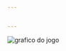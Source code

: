 ```yaml
---


---
```


<p><img src="https://lh3.googleusercontent.com/fRNw7NxQm-Zk-asyG3e2AVMsmU4NJKMdfVqiE5kU9yyiskd6gjD_XIkDr3T-K_b8c_rXg3mSwjIRtfUQz9VBeAsvtF8bsvgic_QIcpWb9OqvYP4VIC292IoJMJpduFuVR0RrlDfZjHwxw46dAqDqtw7VrbWbUmjWoth3QDVXHQz3tEJcFQ1VqNkWOfNo4OSdAT8gR303YPd2YJZTT03taajlWdDDOoEGFz1RtaJd_5b7HnavGPdUTkUXcXxmD8QL4FDFmQoMsM6MKA5EhCXGlGmxjfUPblLEqH_A43qkw1heeqU_coJwD9iNpL7uUJ8JDuw0p2bGMiIY__vJPn5Z6bAXr72wFy5OaxnfzLpYogKM4LskbyQK1RWsa06Q6KMAzvOuyclBmYMqBiOp5ov2lo1TAFvaipgG2X17W4JcrX9dDufdPspk5SNmlPU0bNwyouLiWxVITIoGU9QLU0DlWd5crehlgYPGP4E3CkWbAWA9uJjQHKHArK-71CZ5u77mWpMwowdg37Qq2rKJed0UA9rHVXcAm_8Ev3G6SEWo9HVwIc260TGoolbRLYiDCj8uUg7gpGCvcXMlTB_VLe4011myaFg7nzKnoY4QclMni5xTdBixbhEumjEia-yY8JGogr2Ob2hbtBW5q5qlOjueL6ui1bKrny-4_J5vBGHWZIEFOvWB=w772-h434-no" alt="grafico do jogo"></p>


